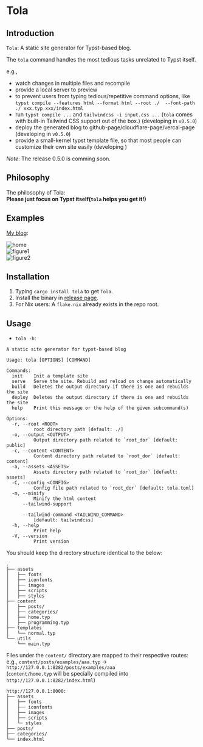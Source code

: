 # Tola

## Introduction

`Tola`: A static site generator for Typst-based blog.  

The `tola` command handles the most tedious tasks unrelated to Typst itself.  

e.g.,  
- watch changes in multiple files and recompile  
- provide a local server to preview  
- to prevent users from typing tedious/repetitive command options, like `typst compile --features html --format html --root ./  --font-path ./ xxx.typ xxx/index.html`
- run `typst compile ...` and `tailwindcss -i input.css ...` (`tola` comes with built-in Tailwind CSS support out of the box.) (developing in `v0.5.0`)
- deploy the generated blog to github-page/cloudflare-page/vercal-page (developing in `v0.5.0`)
- provide a small-kernel typst template file, so that most people can customize their own site easily  (developing )

*Note*: The release 0.5.0 is comming soon.  

## Philosophy

The philosophy of Tola:  
**Please just focus on Typst itself(`tola` helps you get it!)**  

## Examples

[My blog](https://kawayww.com):

![home](/screenshots/home.avif)  
![figure1](/screenshots/figure1.avif)  
![figure2](/screenshots/figure2.avif)  

## Installation

1. Typing `cargo install tola` to get `Tola`.
2. Install the binary in [release page](https://github.com/KawaYww/tola/releases).
3. For Nix users: A `flake.nix` already exists in the repo root.

## Usage

- `tola -h`:  

```text
A static site generator for typst-based blog

Usage: tola [OPTIONS] [COMMAND]

Commands:
  init    Init a template site
  serve   Serve the site. Rebuild and reload on change automatically
  build   Deletes the output directory if there is one and rebuilds the site
  deploy  Deletes the output directory if there is one and rebuilds the site
  help    Print this message or the help of the given subcommand(s)

Options:
  -r, --root <ROOT>
          root directory path [default: ./]
  -o, --output <OUTPUT>
          Output directory path related to `root_dor` [default: public]
  -c, --content <CONTENT>
          Content directory path related to `root_dor` [default: content]
  -a, --assets <ASSETS>
          Assets directory path related to `root_dor` [default: assets]
  -C, --config <CONFIG>
          Config file path related to `root_dor` [default: tola.toml]
  -m, --minify
          Minify the html content
      --tailwind-support

      --tailwind-command <TAILWIND_COMMAND>
          [default: tailwindcss]
  -h, --help
          Print help
  -V, --version
          Print version
```

You should keep the directory structure identical to the below:

```text
.
├── assets
│   ├── fonts
│   ├── iconfonts
│   ├── images
│   ├── scripts
│   ├── styles
├── content
│   ├── posts/
│   ├── categories/
│   ├── home.typ
│   ├── programming.typ
├── templates
│   └── normal.typ
└── utils
    └── main.typ
```

Files under the `content/` directory are mapped to their respective routes:  
e.g., `content/posts/examples/aaa.typ` -> `http://127.0.0.1:8282/posts/examples/aaa`  
(`content/home.typ` will be specially compiled into `http://127.0.0.1:8282/index.html`)  

```text
http://127.0.0.1:8000:
├── assets
│   ├── fonts
│   ├── iconfonts
│   ├── images
│   ├── scripts
│   └─ styles
├── posts/
├── categories/
└── index.html
```


